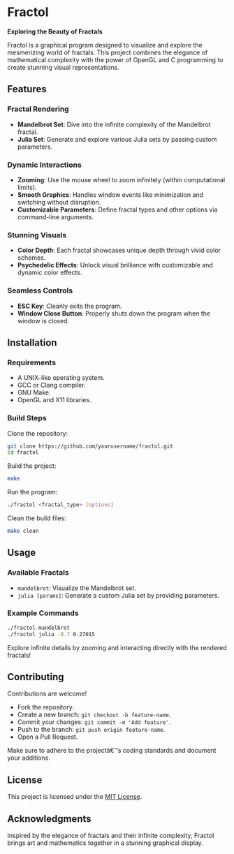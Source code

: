 # Fractol  
**Exploring the Beauty of Fractals**  

Fractol is a graphical program designed to visualize and explore the mesmerizing world of fractals. This project combines the elegance of mathematical complexity with the power of OpenGL and C programming to create stunning visual representations.

## Features  

### Fractal Rendering  
- **Mandelbrot Set**: Dive into the infinite complexity of the Mandelbrot fractal.  
- **Julia Set**: Generate and explore various Julia sets by passing custom parameters.  

### Dynamic Interactions  
- **Zooming**: Use the mouse wheel to zoom infinitely (within computational limits).  
- **Smooth Graphics**: Handles window events like minimization and switching without disruption.  
- **Customizable Parameters**: Define fractal types and other options via command-line arguments.  

### Stunning Visuals  
- **Color Depth**: Each fractal showcases unique depth through vivid color schemes.  
- **Psychedelic Effects**: Unlock visual brilliance with customizable and dynamic color effects.  

### Seamless Controls  
- **ESC Key**: Cleanly exits the program.  
- **Window Close Button**: Properly shuts down the program when the window is closed.  

## Installation  

### Requirements  
- A UNIX-like operating system.  
- GCC or Clang compiler.  
- GNU Make.  
- OpenGL and X11 libraries.  

### Build Steps  
Clone the repository:  
```bash  
git clone https://github.com/yourusername/fractol.git  
cd fractol  
```  

Build the project:  
```bash  
make  
```  

Run the program:  
```bash  
./fractol <fractal_type> [options]  
```  

Clean the build files:  
```bash  
make clean  
```  

## Usage  

### Available Fractals  
- `mandelbrot`: Visualize the Mandelbrot set.  
- `julia [params]`: Generate a custom Julia set by providing parameters.  

### Example Commands  
```bash  
./fractol mandelbrot  
./fractol julia -0.7 0.27015  
```  

Explore infinite details by zooming and interacting directly with the rendered fractals!  

## Contributing  

Contributions are welcome!  
- Fork the repository.  
- Create a new branch: `git checkout -b feature-name`.  
- Commit your changes: `git commit -m 'Add feature'`.  
- Push to the branch: `git push origin feature-name`.  
- Open a Pull Request.  

Make sure to adhere to the projectâ€™s coding standards and document your additions.  

## License  

This project is licensed under the [MIT License](LICENSE).  

## Acknowledgments  

Inspired by the elegance of fractals and their infinite complexity, Fractol brings art and mathematics together in a stunning graphical display.  
